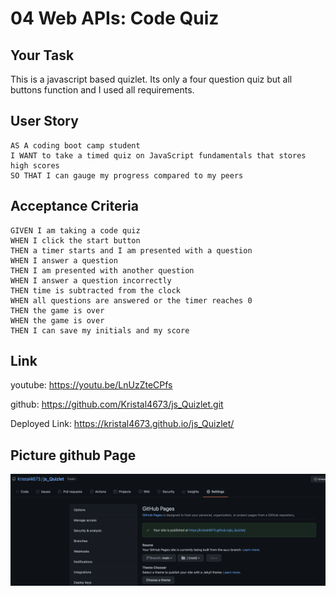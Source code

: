 # 04 Web APIs: Code Quiz

## Your Task

This is a javascript based quizlet. Its only a four question quiz but all buttons function and I used all requirements. 

## User Story

```
AS A coding boot camp student
I WANT to take a timed quiz on JavaScript fundamentals that stores high scores
SO THAT I can gauge my progress compared to my peers
```

## Acceptance Criteria

```
GIVEN I am taking a code quiz
WHEN I click the start button
THEN a timer starts and I am presented with a question
WHEN I answer a question
THEN I am presented with another question
WHEN I answer a question incorrectly
THEN time is subtracted from the clock
WHEN all questions are answered or the timer reaches 0
THEN the game is over
WHEN the game is over
THEN I can save my initials and my score
```

## Link 
youtube: https://youtu.be/LnUzZteCPfs

github: https://github.com/Kristal4673/js_Quizlet.git

Deployed Link: https://kristal4673.github.io/js_Quizlet/

## Picture github Page 
![This is an image](picture/readmegitpagelink.png)



